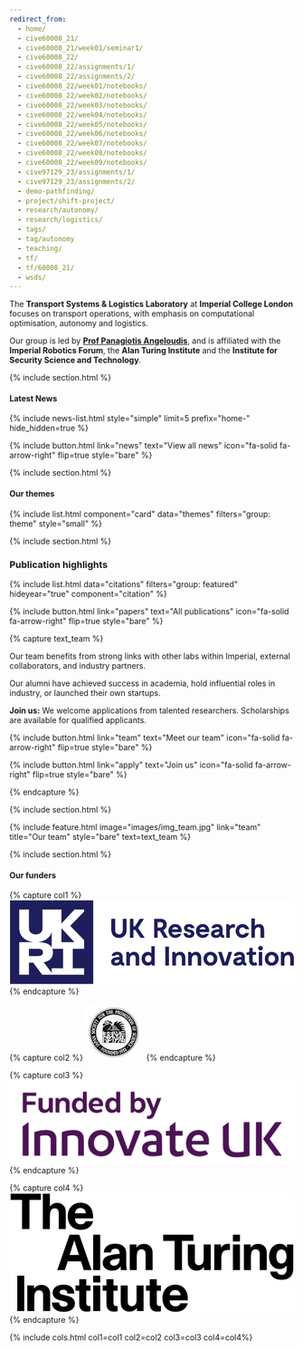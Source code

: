```yaml
---
redirect_from:
  - home/
  - cive60008_21/
  - cive60008_21/week01/seminar1/
  - cive60008_22/
  - cive60008_22/assignments/1/
  - cive60008_22/assignments/2/
  - cive60008_22/week01/notebooks/
  - cive60008_22/week02/notebooks/
  - cive60008_22/week03/notebooks/
  - cive60008_22/week04/notebooks/
  - cive60008_22/week05/notebooks/
  - cive60008_22/week06/notebooks/
  - cive60008_22/week07/notebooks/
  - cive60008_22/week08/notebooks/
  - cive60008_22/week09/notebooks/
  - cive97129_23/assignments/1/
  - cive97129_23/assignments/2/
  - demo-pathfinding/
  - project/shift-project/
  - research/autonomy/
  - research/logistics/
  - tags/
  - tag/autonomy
  - teaching/
  - tf/
  - tf/60008_21/
  - wsds/
---
```



The **Transport Systems & Logistics Laboratory** at **Imperial College London** focuses on transport operations, with emphasis on computational optimisation, autonomy and logistics.

Our group is led by [**Prof Panagiotis Angeloudis**](/members/angeloudis-p), and is affiliated with the **Imperial Robotics Forum**, the **Alan Turing Institute** and the **Institute for Security Science and Technology**.

{% include section.html %}

#### Latest News

{% include news-list.html style="simple" limit=5 prefix="home-" hide_hidden=true %}

{%
  include button.html
  link="news"
  text="View all news"
  icon="fa-solid fa-arrow-right"
  flip=true
  style="bare"
%}

{% include section.html %}

#### Our themes

{% include list.html component="card" data="themes" filters="group: theme" style="small" %}



{% include section.html %}

### Publication highlights

{% include list.html data="citations"  filters="group: featured" hideyear="true" component="citation"  %}

{%
  include button.html
  link="papers"
  text="All publications"
  icon="fa-solid fa-arrow-right"
  flip=true
  style="bare"
%}


{% capture text_team %}

Our team benefits from strong links with other labs within Imperial, external collaborators, and industry partners. 

Our alumni have achieved success in academia, hold influential roles in industry, or launched their own startups.

**Join us:** We welcome applications from talented researchers. Scholarships are available for qualified applicants.

{%
  include button.html
  link="team"
  text="Meet our team"
  icon="fa-solid fa-arrow-right"
  flip=true
  style="bare"
%}

{%
  include button.html
  link="apply"
  text="Join us"
  icon="fa-solid fa-arrow-right"
  flip=true
  style="bare"
%}

{% endcapture %}



{% include section.html %}

{%
  include feature.html
  image="images/img_team.jpg"
  link="team"
  title="Our team"
  style="bare"
  text=text_team
%}




{% include section.html %}

#### Our funders


{% capture col1 %}
<img src="images/funders/ukri.svg">
{% endcapture %}

{% capture col2 %}
<img src="images/funders/jsps.jpg">
{% endcapture %}

{% capture col3 %}
<img src="images/funders/innovateuk.svg">
{% endcapture %}

{% capture col4 %}
<img src="images/funders/alan-turing.svg">
{% endcapture %}


{% include cols.html col1=col1 col2=col2 col3=col3 col4=col4%}